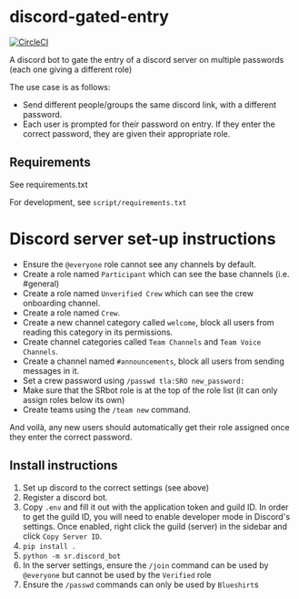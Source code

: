 # discord-gated-entry

[![CircleCI](https://circleci.com/gh/srobo/discord-gated-entry.svg?style=svg)](https://circleci.com/gh/srobo/discord-gated-entry)

A discord bot to gate the entry of a discord server on multiple passwords (each one giving a different role)

The use case is as follows:

-   Send different people/groups the same discord link, with a different password.
-   Each user is prompted for their password on entry. If they enter the correct password, they are given their appropriate role.

## Requirements

See requirements.txt

For development, see `script/requirements.txt`

# Discord server set-up instructions

-   Ensure the `@everyone` role cannot see any channels by default.
-   Create a role named `Participant` which can see the base channels (i.e. #general)
-   Create a role named `Unverified Crew` which can see the crew onboarding channel.
-   Create a role named `Crew`.
-   Create a new channel category called `welcome`, block all users from reading this category in its permissions.
-   Create channel categories called `Team Channels` and `Team Voice Channels`.
-   Create a channel named `#announcements`, block all users from sending messages in it.
-   Set a crew password using `/passwd tla:SRO new_password:`
-   Make sure that the SRbot role is at the top of the role list (it can only assign roles below its own)
-   Create teams using the `/team new` command.

And voilà, any new users should automatically get their role assigned once they enter the correct password.

## Install instructions

1. Set up discord to the correct settings (see above)
2. Register a discord bot.
3. Copy `.env` and fill it out with the application token and guild ID. In order to get the guild ID, you will need to enable developer mode in Discord's settings. Once enabled, right click the guild (server) in the sidebar and click `Copy Server ID`.
4. `pip install .`
5. `python -m sr.discord_bot`
6. In the server settings, ensure the `/join` command can be used by `@everyone` but cannot be used by the `Verified` role
7. Ensure the `/passwd` commands can only be used by `Blueshirt`s
